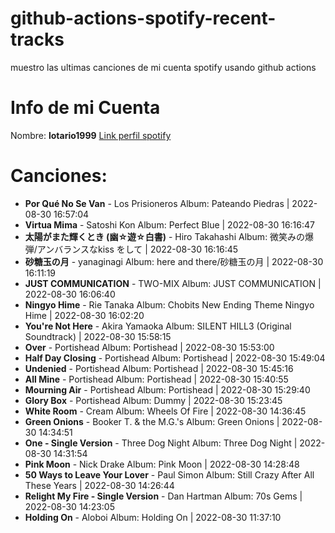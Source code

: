 # github-actions-spotify-recent-tracks
muestro las ultimas canciones de mi cuenta spotify usando github actions
# Info de mi Cuenta
Nombre: **lotario1999**
[Link perfil spotify](https://open.spotify.com/user/lotario1999)
# Canciones:

- **Por Qué No Se Van** - Los Prisioneros Album: Pateando Piedras | 2022-08-30 16:57:04
- **Virtua Mima** - Satoshi Kon Album: Perfect Blue | 2022-08-30 16:16:47
- **太陽がまた輝くとき (幽☆遊☆白書)** - Hiro Takahashi Album: 微笑みの爆弾/アンバランスなkiss をして | 2022-08-30 16:16:45
- **砂糖玉の月** - yanaginagi Album: here and there/砂糖玉の月 | 2022-08-30 16:11:19
- **JUST COMMUNICATION** - TWO-MIX Album: JUST COMMUNICATION | 2022-08-30 16:06:40
- **Ningyo Hime** - Rie Tanaka Album: Chobits New Ending Theme Ningyo Hime | 2022-08-30 16:02:20
- **You're Not Here** - Akira Yamaoka Album: SILENT HILL3 (Original Soundtrack) | 2022-08-30 15:58:15
- **Over** - Portishead Album: Portishead | 2022-08-30 15:53:00
- **Half Day Closing** - Portishead Album: Portishead | 2022-08-30 15:49:04
- **Undenied** - Portishead Album: Portishead | 2022-08-30 15:45:16
- **All Mine** - Portishead Album: Portishead | 2022-08-30 15:40:55
- **Mourning Air** - Portishead Album: Portishead | 2022-08-30 15:29:40
- **Glory Box** - Portishead Album: Dummy | 2022-08-30 15:23:45
- **White Room** - Cream Album: Wheels Of Fire | 2022-08-30 14:36:45
- **Green Onions** - Booker T. & the M.G.'s Album: Green Onions | 2022-08-30 14:34:51
- **One - Single Version** - Three Dog Night Album: Three Dog Night | 2022-08-30 14:31:54
- **Pink Moon** - Nick Drake Album: Pink Moon | 2022-08-30 14:28:48
- **50 Ways to Leave Your Lover** - Paul Simon Album: Still Crazy After All These Years | 2022-08-30 14:26:44
- **Relight My Fire - Single Version** - Dan Hartman Album: 70s Gems | 2022-08-30 14:23:05
- **Holding On** - Aloboi Album: Holding On | 2022-08-30 11:37:10
